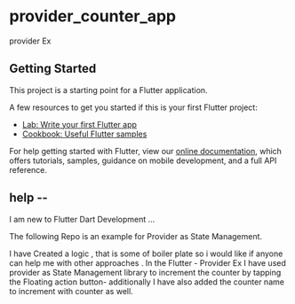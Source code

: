 # provider_counter_app

provider Ex

## Getting Started

This project is a starting point for a Flutter application.

A few resources to get you started if this is your first Flutter project:

- [Lab: Write your first Flutter app](https://flutter.dev/docs/get-started/codelab)
- [Cookbook: Useful Flutter samples](https://flutter.dev/docs/cookbook)

For help getting started with Flutter, view our
[online documentation](https://flutter.dev/docs), which offers tutorials,
samples, guidance on mobile development, and a full API reference.


## help --
I am new to Flutter Dart Development ...

The following Repo is an example for Provider as State Management.

I have Created a logic , that is some of boiler plate so i would like if anyone can help me with other approaches .
In the Flutter - Provider Ex I have used provider as State Management library to increment the counter by tapping the Floating action button- additionally  I have also added the counter name to increment with counter as well.
